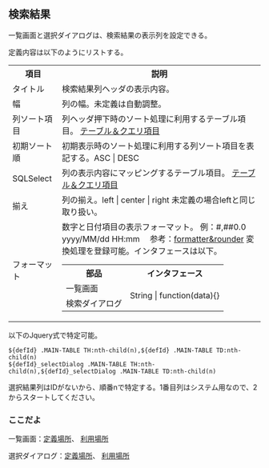 ## 検索結果

一覧画面と選択ダイアログは、検索結果の表示列を設定できる。

定義内容は以下のようにリストする。
<table>
<tr><th>項目</th><th>説明</th></tr>
<tr><td>タイトル</td><td>検索結果列ヘッダの表示内容。</td></tr>
<tr><td>幅</td><td>列の幅。未定義は自動調整。</td></tr>
<tr><td>列ソート項目</td><td>列ヘッダ押下時のソート処理に利用するテーブル項目。
<a href="comm.fields.md">テーブル＆クエリ項目</a></td></tr>
<tr><td>初期ソート順</td><td>初期表示時のソート処理に利用する列ソート項目を表記する。ASC | DESC</td></tr>
<tr><td>SQLSelect</td><td>列の表示内容にマッピングするテーブル項目。
<a href="comm.fields.md">テーブル＆クエリ項目</a></td></tr>
<tr><td>揃え</td><td>列の揃え。left | center | right 未定義の場合leftと同じ取り扱い。</td></tr>
<tr><td>フォーマット</td><td>数字と日付項目の表示フォーマット。
例：#,##0.0　yyyy/MM/dd HH:mm　
参考：<a href="https://github.com/efwGrp/efw4.X/blob/master/help/formatter&rounder.md">formatter&rounder</a>
変換処理を登録可能。インタフェースは以下。
	<table><tr><th>部品</th><th>インタフェース</th></tr>
	<tr><td>一覧画面</td><td rowspan=2>String | function(data){}</td></tr>
	<tr><td>検索ダイアログ</td></tr></table>
</td></tr>
</table>

以下のJquery式で特定可能。
```
${defId} .MAIN-TABLE TH:nth-child(n),${defId} .MAIN-TABLE TD:nth-child(n)
${defId}_selectDialog .MAIN-TABLE TH:nth-child(n),${defId}_selectDialog .MAIN-TABLE TD:nth-child(n)
```
選択結果列はIDがないから、順番nで特定する。1番目列はシステム用なので、2からスタートしてください。

### ここだよ
一覧画面：[定義場所](https://efwgrp.github.io/ske/svg/ths.listPage.def.svg)、
[利用場所](https://efwgrp.github.io/ske/svg/ths.listPage.svg)

選択ダイアログ：[定義場所](https://efwgrp.github.io/ske/svg/ths.selectDialog.def.svg)、
[利用場所](https://efwgrp.github.io/ske/svg/ths.selectDialog.svg)

